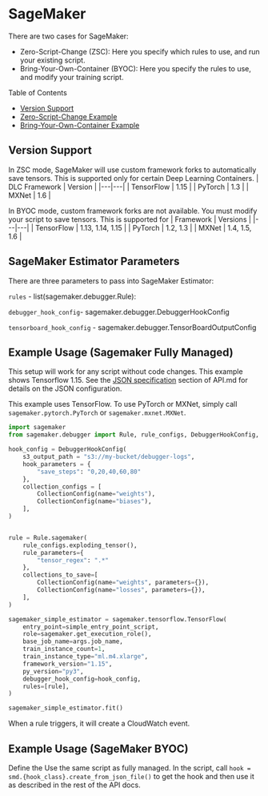 # SageMaker

There are two cases for SageMaker:
- Zero-Script-Change (ZSC): Here you specify which rules to use, and run your existing script.
- Bring-Your-Own-Container (BYOC): Here you specify the rules to use, and modify your training script.

Table of Contents
- [Version Support](#version-support)
- [Zero-Script-Change Example](#byoc-example)
- [Bring-Your-Own-Container Example](#byoc-example)

## Version Support
In ZSC mode, SageMaker will use custom framework forks to automatically save tensors. This is supported
only for certain Deep Learning Containers.
| DLC Framework | Version |
|---|---|
| TensorFlow | 1.15 |
| PyTorch | 1.3 |
| MXNet | 1.6 |

In BYOC mode, custom framework forks are not available. You must modify your script to save tensors.
This is supported for
| Framework | Versions |
|---|---|
| TensorFlow | 1.13, 1.14, 1.15 |
| PyTorch | 1.2, 1.3 |
| MXNet | 1.4, 1.5, 1.6 |

## SageMaker Estimator Parameters
There are three parameters to pass into SageMaker Estimator:

`rules` - list(sagemaker.debugger.Rule):

`debugger_hook_config`- sagemaker.debugger.DebuggerHookConfig

`tensorboard_hook_config` - sagemaker.debugger.TensorBoardOutputConfig

## Example Usage (Sagemaker Fully Managed)
This setup will work for any script without code changes. This example shows Tensorflow 1.15.
See the [JSON specification](https://link.com) section of API.md for details on the JSON configuration.

This example uses TensorFlow.
To use PyTorch or MXNet, simply call `sagemaker.pytorch.PyTorch` or `sagemaker.mxnet.MXNet`.
```python
import sagemaker
from sagemaker.debugger import Rule, rule_configs, DebuggerHookConfig, TensorBoardOutputConfig, CollectionConfig

hook_config = DebuggerHookConfig(
    s3_output_path = "s3://my-bucket/debugger-logs",
    hook_parameters = {
        "save_steps": "0,20,40,60,80"
    },
    collection_configs = [
        CollectionConfig(name="weights"),
        CollectionConfig(name="biases"),
    ],
)


rule = Rule.sagemaker(
    rule_configs.exploding_tensor(),
    rule_parameters={
        "tensor_regex": ".*"
    },
    collections_to_save=[
        CollectionConfig(name="weights", parameters={}),
        CollectionConfig(name="losses", parameters={}),
    ],
)

sagemaker_simple_estimator = sagemaker.tensorflow.TensorFlow(
    entry_point=simple_entry_point_script,
    role=sagemaker.get_execution_role(),
    base_job_name=args.job_name,
    train_instance_count=1,
    train_instance_type="ml.m4.xlarge",
    framework_version="1.15",
    py_version="py3",
    debugger_hook_config=hook_config,
    rules=[rule],
)

sagemaker_simple_estimator.fit()
```

When a rule triggers, it will create a CloudWatch event.

## Example Usage (SageMaker BYOC)
Define the
Use the same script as fully managed. In the script, call
`hook = smd.{hook_class}.create_from_json_file()`
to get the hook and then use it as described in the rest of the API docs.
